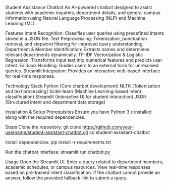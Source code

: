 Student Assistance Chatbot
An AI-powered chatbot designed to assist students with academic inquiries, department details, and general campus information using Natural Language Processing (NLP) and Machine Learning (ML).

Features
Intent Recognition: Classifies user queries using predefined intents stored in a JSON file.
Text Preprocessing: Tokenization, punctuation removal, and stopword filtering for improved query understanding.
Department & Member Identification: Extracts names and determines relevant departments dynamically.
TF-IDF Vectorization & Logistic Regression: Transforms input text into numerical features and predicts user intent.
Fallback Handling: Guides users to an external form for unresolved queries.
Streamlit Integration: Provides an interactive web-based interface for real-time responses.

Technology Stack
Python (Core chatbot development)
NLTK (Tokenization and text processing)
Scikit-learn (Machine Learning-based intent classification)
Streamlit (Interactive UI for student interaction)
JSON (Structured intent and department data storage)

Installation & Setup
Prerequisites
Ensure you have Python 3.x installed along with the required dependencies.

Steps
Clone the repository:
git clone https://github.com/your-username/student-assistant-chatbot.git
cd student-assistant-chatbot

Install dependencies:
pip install -r requirements.txt

Run the chatbot interface:
streamlit run chatbot.py

Usage
Open the Streamlit UI.
Enter a query related to department members, academic schedules, or campus resources.
View real-time responses based on pre-trained intent classification.
If the chatbot cannot provide an answer, follow the provided fallback link to submit a query.
